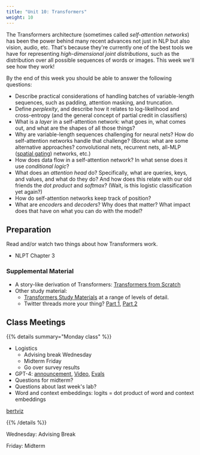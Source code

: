 ```yaml
---
title: "Unit 10: Transformers"
weight: 10
---
```


The Transformers architecture (sometimes called *self-attention networks*) has been the power behind many recent advances not just in NLP but also vision, audio, etc.
That's because they're currently one of the best tools we have for representing *high-dimensional joint distributions*, such as the distribution over all possible sequences of words or images.
This week we'll see how they work!

By the end of this week you should be able to answer the following questions:

- Describe practical considerations of handling batches of variable-length sequences, such as padding, attention masking, and truncation.
- Define *perplexity*, and describe how it relates to log-likelihood and cross-entropy (and the general concept of partial credit in classifiers)
- What is a *layer* in a self-attention network: what goes in, what comes out, and what are the shapes of all those things?
- Why are variable-length sequences challenging for neural nets? How do self-attention networks handle that challenge? (Bonus: what are some alternative approaches? convolutional nets, recurrent nets, all-MLP ([spatial gating](https://arxiv.org/abs/2105.08050)) networks, etc.)
- How does data flow in a self-attention network? In what sense does it use *conditional logic*?
- What does an *attention head* do? Specifically, what are queries, keys, and values, and what do they do? And how does this relate with our old friends the *dot product* and *softmax*? (Wait, is this logistic classification yet again?)
- How do self-attention networks keep track of position?
- What are *encoder*s and *decoder*s? Why does that matter? What impact does that have on what you can do with the model?

## Preparation

Read and/or watch two things about how Transformers work.

- NLPT Chapter 3

### Supplemental Material

- A story-like derivation of Transformers: [Transformers from Scratch](https://e2eml.school/transformers.html)
- Other study material:
  - [Transformers Study Materials](https://github.com/dair-ai/Transformers-Recipe) at a range of levels of detail.
  - Twitter threads more your thing? [Part 1](https://twitter.com/MishaLaskin/status/1479246928454037508), [Part 2](https://twitter.com/MishaLaskin/status/1481767733972901888)

## Class Meetings

{{% details summary="Monday class" %}}

- Logistics
  - Advising break Wednesday
  - Midterm Friday
  - Go over survey results
- GPT-4: [announcement](https://openai.com/research/gpt-4), [Video](https://www.youtube.com/live/outcGtbnMuQ?feature=share&t=971), [Evals](https://github.com/openai/evals)
- Questions for midterm?
- Questions about last week's lab?
- Word and context embeddings: logits = dot product of word and context embeddings

[bertviz](https://github.com/jessevig/bertviz)

{{% /details %}}

Wednesday: Advising Break

Friday: Midterm

<!--
- Transformer architecture: [Annotated Transformer](https://nlp.seas.harvard.edu/2018/04/03/attention.html)
- Position embeddings
- Encoders and decoders

-->